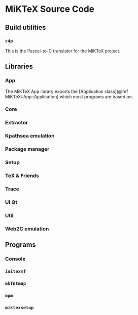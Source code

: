 # MiKTeX Source Code

## Build utilities

### `c4p`

This is the Pascal-to-C translator for the MiKTeX project.

## Libraries

### App

The MiKTeX App library exports the [Application class](@ref MiKTeX::App::Application) which most programs are based on.

### Core

### Extractor

### Kpathsea emulation

### Package manager

### Setup

### TeX & Friends

### Trace

### UI Qt

### Util

### Web2C emulation

## Programs

### Console

### `initexmf`

### `mkfntmap`

### `mpm`

### `miktexsetup`
